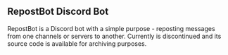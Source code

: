 ## RepostBot Discord Bot
RepostBot is a Discord bot with a simple purpose - reposting messages from one channels or servers to another. Currently is discontinued and its source code is available for archiving purposes.
